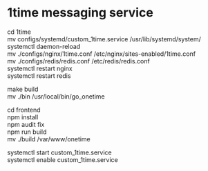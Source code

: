 # 1time messaging service  
  
cd 1time  
mv configs/systemd/custom_1time.service /usr/lib/systemd/system/  
systemctl daemon-reload  
mv ./configs/nginx/1time.conf /etc/nginx/sites-enabled/1time.conf  
mv ./configs/redis/redis.conf /etc/redis/redis.conf  
systemctl restart nginx  
systemctl restart redis  
  
make build  
mv ./bin /usr/local/bin/go_onetime  
  
cd frontend   
npm install  
npm audit fix  
npm run build  
mv ./build /var/www/onetime  
  
systemctl start custom_1time.service  
systemctl enable custom_1time.service  
